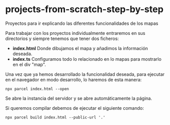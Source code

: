 # projects-from-scratch-step-by-step
Proyectos para ir explicando las diferentes funcionalidades de los mapas

Para trabajar con los proyectos individualmente entraremos en sus directorios y siempre tenemos que tener dos ficheros:
* **index.html** Donde dibujamos el mapa y añadimos la información deseada.
* **index.ts** Configuramos todo lo relacionado en lo mapas para mostrarlo en el div "map".

Una vez que ya hemos desarrollado la funcionalidad deseada, para ejecutar en el navegador en modo desarrollo, lo haremos de esta manera:
```
npx parcel index.html --open
```
Se abre la instancia del servidor y se abre automáticamente la página.

Si queremos compilar debemos de ejecutar el siguiente comando:
```
npx parcel build index.html --public-url '.'
```
